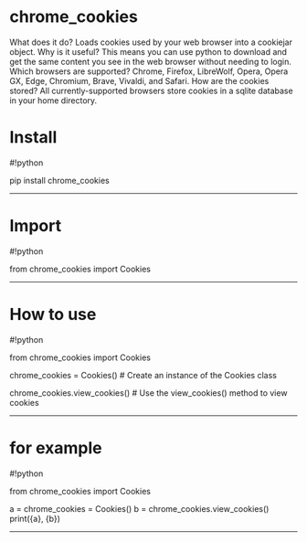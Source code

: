 # chrome_cookies
What does it do? Loads cookies used by your web browser into a cookiejar object.
Why is it useful? This means you can use python to download and get the same content you see in the web browser without needing to login.
Which browsers are supported? Chrome, Firefox, LibreWolf, Opera, Opera GX, Edge, Chromium, Brave, Vivaldi, and Safari.
How are the cookies stored? All currently-supported browsers store cookies in a sqlite database in your home directory.
# Install

#!python

pip install chrome_cookies

-----------------------------------------------------------------------------------------------------------------------------------------------------

# Import

#!python

from chrome_cookies import Cookies

-----------------------------------------------------------------------------------------------------------------------------------------------------

# How to use

#!python

from chrome_cookies import Cookies

chrome_cookies = Cookies() # Create an instance of the Cookies class

chrome_cookies.view_cookies() # Use the view_cookies() method to view cookies


-----------------------------------------------------------------------------------------------------------------------------------------------------


# for example

#!python

from chrome_cookies import Cookies

a = chrome_cookies = Cookies()
b = chrome_cookies.view_cookies()
print({a}, {b})

-----------------------------------------------------------------------------------------------------------------------------------------------------
